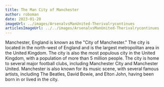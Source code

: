 ```yaml
---
title: The Man City of Manchester
author: roboman
date: 2023-01-20
imageUrl: ../images/ArsenalvsManUnited-Therivalrycontinues
articlesImageUrl: ../../images/ArsenalvsManUnited-Therivalrycontinues
---
```



Manchester, England is known as the "City of Manchester." The city is located in the north-west of England and is the largest metropolitan area in the United Kingdom. The city is also the most populous city in the United Kingdom, with a population of more than 5 million people. The city is home to several major football clubs, including Manchester City and Manchester United. Manchester is also known for its music scene, with several famous artists, including The Beatles, David Bowie, and Elton John, having been born in or lived in the city.
